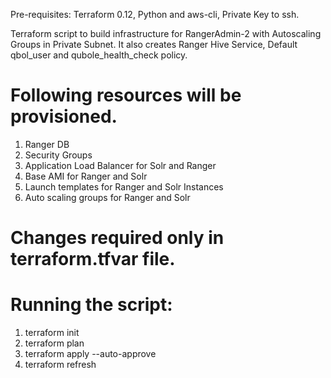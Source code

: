 Pre-requisites: Terraform 0.12, Python and aws-cli, Private Key to ssh.

Terraform script to build infrastructure for RangerAdmin-2 with Autoscaling Groups in Private Subnet.
It also creates Ranger Hive Service, Default qbol_user and qubole_health_check policy.

# Following resources will be provisioned.
1. Ranger DB
2. Security Groups
3. Application Load Balancer for Solr and Ranger
4. Base AMI for Ranger and Solr
5. Launch templates for Ranger and Solr Instances
6. Auto scaling groups for Ranger and Solr

# Changes required only in terraform.tfvar file.
# Running the script: 
1. terraform init
2. terraform plan
3. terraform apply --auto-approve
4. terraform refresh
 

